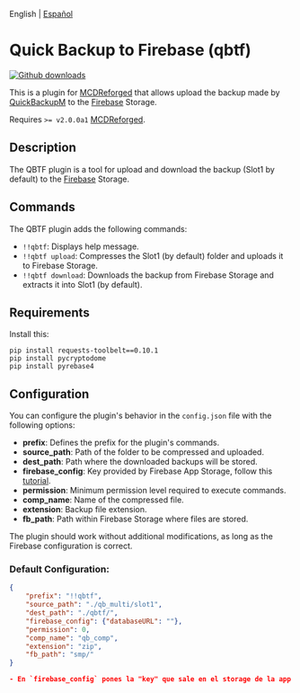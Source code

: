 English | [Español](readme-es.md)

# Quick Backup to Firebase (qbtf)

[![Github downloads](https://img.shields.io/github/downloads/judamar/QBTF/total?label=Github%20downloads&logo=github)](https://github.com/judamar/QBTF/releases)

This is a plugin for [MCDReforged](https://github.com/Fallen-Breath/MCDReforged) that allows upload the backup made by [QuickBackupM](https://github.com/TISUnion/QuickBackupM) to the [Firebase](https://firebase.google.com/) Storage.

Requires `>= v2.0.0a1` [MCDReforged](https://github.com/Fallen-Breath/MCDReforged).

## Description

The QBTF plugin is a tool for upload and download the backup (Slot1 by default) to the [Firebase](https://firebase.google.com/) Storage.

## Commands

The QBTF plugin adds the following commands:
- `!!qbtf`: Displays help message.
- `!!qbtf upload`: Compresses the Slot1 (by default) folder and uploads it to Firebase Storage.
- `!!qbtf download`: Downloads the backup from Firebase Storage and extracts it into Slot1 (by default).

## Requirements
Install this:
```
pip install requests-toolbelt==0.10.1
pip install pycryptodome
pip install pyrebase4
```


## Configuration

You can configure the plugin's behavior in the `config.json` file with the following options:

- **prefix**: Defines the prefix for the plugin's commands.
- **source_path**: Path of the folder to be compressed and uploaded.
- **dest_path**: Path where the downloaded backups will be stored.
- **firebase_config**: Key provided by Firebase App Storage, follow this [tutorial](https://github.com/judamar/QBTF/blob/main/tutorials/key_tuto.md).
- **permission**: Minimum permission level required to execute commands.
- **comp_name**: Name of the compressed file.
- **extension**: Backup file extension.
- **fb_path**: Path within Firebase Storage where files are stored.

The plugin should work without additional modifications, as long as the Firebase configuration is correct.

### Default Configuration:

```json
{
    "prefix": "!!qbtf",
    "source_path": "./qb_multi/slot1",
    "dest_path": "./qbtf/",
    "firebase_config": {"databaseURL": ""},
    "permission": 0,
    "comp_name": "qb_comp",
    "extension": "zip",
    "fb_path": "smp/"
}

- En `firebase_config` pones la "key" que sale en el storage de la app en firebase, puedes usar este  para guiarte.

